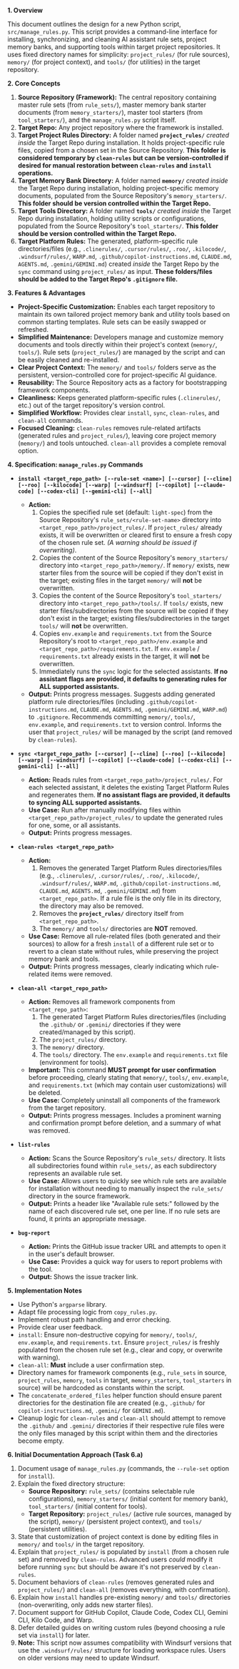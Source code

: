 **1. Overview**

This document outlines the design for a new Python script, `src/manage_rules.py`. This script provides a command-line interface for installing, synchronizing, and cleaning AI assistant rule sets, project memory banks, and supporting tools within target project repositories. It uses fixed directory names for simplicity: `project_rules/` (for rule sources), `memory/` (for project context), and `tools/` (for utilities) in the target repository.

**2. Core Concepts**

1.  **Source Repository (Framework):** The central repository containing master rule sets (from `rule_sets/`), master memory bank starter documents (from `memory_starters/`), master tool starters (from `tool_starters/`), and the `manage_rules.py` script itself.
2.  **Target Repo:** Any project repository where the framework is installed.
3.  **Target Project Rules Directory:** A folder named **`project_rules/`** *created inside* the Target Repo during installation. It holds project-specific rule files, copied from a chosen set in the Source Repository. **This folder is considered temporary by `clean-rules` but can be version-controlled if desired for manual restoration between `clean-rules` and `install` operations.**
4.  **Target Memory Bank Directory:** A folder named **`memory/`** *created inside* the Target Repo during installation, holding project-specific memory documents, populated from the Source Repository's `memory_starters/`. **This folder should be version controlled within the Target Repo.**
5.  **Target Tools Directory:** A folder named **`tools/`** *created inside* the Target Repo during installation, holding utility scripts or configurations, populated from the Source Repository's `tool_starters/`. **This folder should be version controlled within the Target Repo.**
6.  **Target Platform Rules:** The generated, platform-specific rule directories/files (e.g., `.clinerules/`, `.cursor/rules/`, `.roo/`, `.kilocode/`, `.windsurf/rules/`, `WARP.md`, `.github/copilot-instructions.md`, `CLAUDE.md`, `AGENTS.md`, `.gemini/GEMINI.md`) created *inside* the Target Repo by the `sync` command using `project_rules/` as input. **These folders/files should be added to the Target Repo's `.gitignore` file.**

**3. Features & Advantages**

*   **Project-Specific Customization:** Enables each target repository to maintain its own tailored project memory bank and utility tools based on common starting templates. Rule sets can be easily swapped or refreshed.
*   **Simplified Maintenance:** Developers manage and customize memory documents and tools directly within their project's context (`memory/`, `tools/`). Rule sets (`project_rules/`) are managed by the script and can be easily cleaned and re-installed.
*   **Clear Project Context:** The `memory/` and `tools/` folders serve as the persistent, version-controlled core for project-specific AI guidance.
*   **Reusability:** The Source Repository acts as a factory for bootstrapping framework components.
*   **Cleanliness:** Keeps generated platform-specific rules (`.clinerules/`, etc.) out of the target repository's version control.
*   **Simplified Workflow:** Provides clear `install`, `sync`, `clean-rules`, and `clean-all` commands.
*   **Focused Cleaning:** `clean-rules` removes rule-related artifacts (generated rules and `project_rules/`), leaving core project memory (`memory/`) and tools untouched. `clean-all` provides a complete removal option.

**4. Specification: `manage_rules.py` Commands**

*   **`install <target_repo_path> [--rule-set <name>] [--cursor] [--cline] [--roo] [--kilocode] [--warp] [--windsurf] [--copilot] [--claude-code] [--codex-cli] [--gemini-cli] [--all]`**
    *   **Action:**
        1.  Copies the specified rule set (default: `light-spec`) from the Source Repository's `rule_sets/<rule-set-name>` directory into `<target_repo_path>/project_rules/`. If `project_rules/` already exists, it will be overwritten or cleared first to ensure a fresh copy of the chosen rule set. *(A warning should be issued if overwriting)*.
        2.  Copies the content of the Source Repository's `memory_starters/` directory into `<target_repo_path>/memory/`. If `memory/` exists, new starter files from the source will be copied if they don't exist in the target; existing files in the target `memory/` will **not** be overwritten.
        3.  Copies the content of the Source Repository's `tool_starters/` directory into `<target_repo_path>/tools/`. If `tools/` exists, new starter files/subdirectories from the source will be copied if they don't exist in the target; existing files/subdirectories in the target `tools/` will **not** be overwritten.
        4.  Copies `env.example` and `requirements.txt` from the Source Repository's root to `<target_repo_path>/env.example` and `<target_repo_path>/requirements.txt`. If `env.example` / `requirements.txt` already exists in the target, it will **not** be overwritten.
        5.  Immediately runs the `sync` logic for the selected assistants. **If no assistant flags are provided, it defaults to generating rules for ALL supported assistants.**
    *   **Output:** Prints progress messages. Suggests adding generated platform rule directories/files (including `.github/copilot-instructions.md`, `CLAUDE.md`, `AGENTS.md`, `.gemini/GEMINI.md`, `WARP.md`) to `.gitignore`. Recommends committing `memory/`, `tools/`, `env.example`, and `requirements.txt` to version control. Informs the user that `project_rules/` will be managed by the script (and removed by `clean-rules`).

*   **`sync <target_repo_path> [--cursor] [--cline] [--roo] [--kilocode] [--warp] [--windsurf] [--copilot] [--claude-code] [--codex-cli] [--gemini-cli] [--all]`**
    *   **Action:** Reads rules from `<target_repo_path>/project_rules/`. For each selected assistant, it deletes the existing Target Platform Rules and regenerates them. **If no assistant flags are provided, it defaults to syncing ALL supported assistants.**
    *   **Use Case:** Run after manually modifying files within `<target_repo_path>/project_rules/` to update the generated rules for one, some, or all assistants.
    *   **Output:** Prints progress messages.

*   **`clean-rules <target_repo_path>`**
    *   **Action:**
        1.  Removes the generated Target Platform Rules directories/files (e.g., `.clinerules/`, `.cursor/rules/`, `.roo/`, `.kilocode/`, `.windsurf/rules/`, `WARP.md`, `.github/copilot-instructions.md`, `CLAUDE.md`, `AGENTS.md`, `.gemini/GEMINI.md`) from `<target_repo_path>`. If a rule file is the only file in its directory, the directory may also be removed.
        2.  Removes the **`project_rules/`** directory itself from `<target_repo_path>`.
        3.  The `memory/` and `tools/` directories are **NOT** removed.
    *   **Use Case:** Remove all rule-related files (both generated and their sources) to allow for a fresh `install` of a different rule set or to revert to a clean state without rules, while preserving the project memory bank and tools.
    *   **Output:** Prints progress messages, clearly indicating which rule-related items were removed.

*   **`clean-all <target_repo_path>`**
    *   **Action:** Removes all framework components from `<target_repo_path>`:
        1.  The generated Target Platform Rules directories/files (including the `.github/` or `.gemini/` directories if they were created/managed by this script).
        2.  The `project_rules/` directory.
        3.  The `memory/` directory.
        4.  The `tools/` directory. The `env.example` and `requirements.txt` file (environment for tools).
    *   **Important:** This command **MUST prompt for user confirmation** before proceeding, clearly stating that `memory/`, `tools/`, `env.example`, and `requirements.txt` (which may contain user customizations) will be deleted.
    *   **Use Case:** Completely uninstall all components of the framework from the target repository.
    *   **Output:** Prints progress messages. Includes a prominent warning and confirmation prompt before deletion, and a summary of what was removed.

*   **`list-rules`**
    *   **Action:** Scans the Source Repository's `rule_sets/` directory. It lists all subdirectories found within `rule_sets/`, as each subdirectory represents an available rule set.
    *   **Use Case:** Allows users to quickly see which rule sets are available for installation without needing to manually inspect the `rule_sets/` directory in the source framework.
    *   **Output:** Prints a header like "Available rule sets:" followed by the name of each discovered rule set, one per line. If no rule sets are found, it prints an appropriate message.

*   **`bug-report`**
    *   **Action:** Prints the GitHub issue tracker URL and attempts to open it in the user's default browser.
    *   **Use Case:** Provides a quick way for users to report problems with the tool.
    *   **Output:** Shows the issue tracker link.

**5. Implementation Notes**

*   Use Python's `argparse` library.
*   Adapt file processing logic from `copy_rules.py`.
*   Implement robust path handling and error checking.
*   Provide clear user feedback.
*   `install`: Ensure non-destructive copying for `memory/`, `tools/`, `env.example`, and `requirements.txt`. Ensure `project_rules/` is freshly populated from the chosen rule set (e.g., clear and copy, or overwrite with warning).
*   `clean-all`: **Must** include a user confirmation step.
*   Directory names for framework components (e.g., `rule_sets` in source, `project_rules`, `memory`, `tools` in target, `memory_starters`, `tool_starters` in source) will be hardcoded as constants within the script.
*   The `concatenate_ordered_files` helper function should ensure parent directories for the destination file are created (e.g., `.github/` for `copilot-instructions.md`, `.gemini/` for `GEMINI.md`).
*   Cleanup logic for `clean-rules` and `clean-all` should attempt to remove the `.github/` and `.gemini/` directories if their respective rule files were the only files managed by this script within them and the directories become empty.

**6. Initial Documentation Approach (Task 6.a)**

1.  Document usage of `manage_rules.py` (commands, the `--rule-set` option for `install`).
2.  Explain the fixed directory structure:
    *   **Source Repository:** `rule_sets/` (contains selectable rule configurations), `memory_starters/` (initial content for memory bank), `tool_starters/` (initial content for tools).
    *   **Target Repository:** `project_rules/` (active rule sources, managed by the script), `memory/` (persistent project context), and `tools/` (persistent utilities).
3.  State that customization of project context is done by editing files in `memory/` and `tools/` in the target repository.
4.  Explain that `project_rules/` is populated by `install` (from a chosen rule set) and removed by `clean-rules`. Advanced users *could* modify it before running `sync` but should be aware it's not preserved by `clean-rules`.
5.  Document behaviors of `clean-rules` (removes generated rules and `project_rules/`) and `clean-all` (removes everything, with confirmation).
6.  Explain how `install` handles pre-existing `memory/` and `tools/` directories (non-overwriting, only adds new starter files).
7.  Document support for GitHub Copilot, Claude Code, Codex CLI, Gemini CLI, Kilo Code, and Warp.
8.  Defer detailed guides on writing custom rules (beyond choosing a rule set via `install`) for later.
9.  **Note:** This script now assumes compatibility with Windsurf versions that use the `.windsurf/rules/` structure for loading workspace rules. Users on older versions may need to update Windsurf.